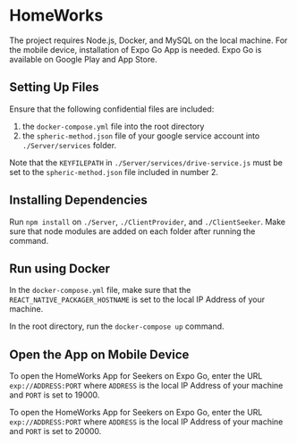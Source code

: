 # HomeWorks

The project requires Node.js, Docker, and MySQL on the local machine. For the mobile device, installation of Expo Go App is needed. Expo Go is available on Google Play and App Store. 

## Setting Up Files

Ensure that the following confidential files are included:
1. the `docker-compose.yml` file into the root directory
2. the `spheric-method.json` file of your google service account into `./Server/services` folder. 

Note that the `KEYFILEPATH` in `./Server/services/drive-service.js` must be set to the `spheric-method.json` file included in number 2.

## Installing Dependencies

Run `npm install` on `./Server`, `./ClientProvider`, and `./ClientSeeker`. Make sure that node modules are added on each folder after running the command.

## Run using Docker
In the `docker-compose.yml` file, make sure that the `REACT_NATIVE_PACKAGER_HOSTNAME` is set to the local IP Address of your machine. 

In the root directory, run the `docker-compose up` command.

## Open the App on Mobile Device

To open the HomeWorks App for Seekers on Expo Go, enter the URL `exp://ADDRESS:PORT` where `ADDRESS` is the local IP Address of your machine and `PORT` is set to 19000.

To open the HomeWorks App for Seekers on Expo Go, enter the URL `exp://ADDRESS:PORT` where `ADDRESS` is the local IP Address of your machine and `PORT` is set to 20000.
